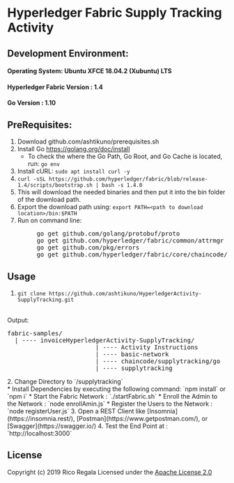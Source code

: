 # Hyperledger Fabric Supply Tracking Activity

## Development Environment:
#### Operating System: Ubuntu XFCE 18.04.2 (Xubuntu) LTS
#### Hyperledger Fabric Version : 1.4
#### Go Version : 1.10

## PreRequisites:
1. Download github.com/ashtikuno/prerequisites.sh
2. Install Go https://golang.org/doc/install
    <br/>
    * To check the where the Go Path, Go Root, and Go Cache is located, run: `go env`
3. Install cURL: `sudo apt install curl -y`
4. `curl -sSL https://github.com/hyperledger/fabric/blob/release-1.4/scripts/bootstrap.sh | bash -s 1.4.0`
5. This will download the needed binaries and then put it into the bin folder of the download path.
6. Export the download path using: `export PATH=<path to download location>/bin:$PATH`
7. Run on command line:
<pre>
        go get github.com/golang/protobuf/proto
        go get github.com/hyperledger/fabric/common/attrmgr
        go get github.com/pkg/errors
        go get github.com/hyperledger/fabric/core/chaincode/lib/cid
</pre>

## Usage
1. `git clone https://github.com/ashtikuno/HyperledgerActivity-SupplyTracking.git`
<br/>
Output:
<pre>fabric-samples/
  | ---- invoiceHyperledgerActivity-SupplyTracking/
                        | ---- Activity Instructions
                        | ---- basic-network
                        | ---- chaincode/supplytracking/go
                        | ---- supplytracking
</pre>
2. Change Directory to `/supplytracking` 
  <br/>
    * Install Dependencies by executing the following command: `npm install` or `npm i` 
    * Start the Fabric Network : `./startFabric.sh`
    * Enroll the Admin to the Network : `node enrollAmin.js`
    * Register the Users to the Network : `node registerUser.js`
3. Open a REST Client like [Insomnia](https://insomnia.rest/), [Postman](https://www.getpostman.com/), or [Swagger](https://swagger.io/)
4. Test the End Point at : `http://localhost:3000`

## License

Copyright (c) 2019 Rico Regala
Licensed under the [Apache License 2.0](LICENSE)